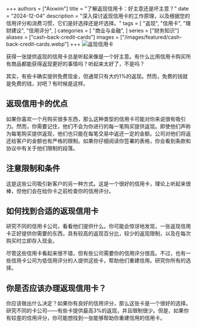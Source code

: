 +++
authors = ["Aixwim"]
title = "了解返现信用卡：好主意还是坏主意？"
date = "2024-12-04"
description = "深入探讨返现信用卡的工作原理，以及根据您的信用评分和消费习惯，它们是好选择还是坏选择。"
tags = [
    "返现",
    "信用卡",
    "理财建议",
    "信用评分",
]
categories = [
    "商业与金融",
]
series = ["财务知识"]
aliases = ["cash-back-credit-cards"]
images = ["/images/featured/cash-back-credit-cards.webp"]
+++
![返现信用卡](/images/featured/cash-back-credit-cards.webp)

获得一张提供返现的信用卡总是听起来像是一个好主意。有什么比用信用卡购买所有商品都能获得返现更好的事情吗？听起来太好了，不是吗？

其实，有些卡确实提供免费现金，但通常只有大约1%的返现。然而，免费的钱就是免费的钱，对吧？有时候是这样。

<!--more-->

## 返现信用卡的优点

如果你喜欢一个月购买很多东西，那么这种类型的信用卡可能对你来说很有吸引力。然而，你需要记住，他们不会为你进行的每一笔购买提供返现。即使他们声称为每笔购买提供返现，他们也只能在每笔交易中返还一定的金额。公司对他们将返还给客户的金额也有严格的限制。如果你仔细阅读你签署的表格，你会看到条款和协议中有关于他们限制的段落。

## 注意限制和条件

这是这些公司吸引新客户的另一种方式。这是一个很好的信用卡，理论上听起来很棒，但他们会在给你卡之前检查你的信用评分。

## 如何找到合适的返现信用卡

研究不同的信用卡公司，看看他们提供什么。你可能会惊讶地发现，一张返现信用卡正好提供你需要的东西，具有较高的返现百分比，较少的返现限制，以及在每次购买时立即存入现金。

尽管这些信用卡看起来很不错，但有些公司需要你的信用评分很高。不过，也有一些信用卡公司为低信用评分的人提供这些卡，帮助他们重建信用。研究你所有的选择。

## 你是否应该办理返现信用卡？

你应该做出什么决定？如果你有良好的信用评分，那么这张卡是一个很好的选择。研究不同的卡公司——有些卡提供最高3%的返现，并且限制很少。但是，如果你有较差的信用评分，你可能想找到一张能够帮助你重建信用的信用卡。
